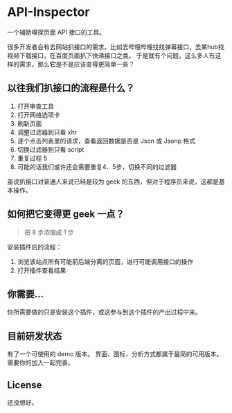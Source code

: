 # API-Inspector
一个辅助嗅探页面 API 接口的工具。

很多开发者会有去网站扒接口的需求。比如去哔哩哔哩找找弹幕接口，去某hub找视频下载接口，在百度页面扒下快递接口之类。
于是就有个问题，这么多人有这样的需求，那么**它**是不是应该变得更简单一些？

## 以往我们扒接口的流程是什么？
1. 打开审查工具
2. 打开网络选项卡
3. 刷新页面
4. 调整过滤器到只看 xhr
5. 逐个点击列表里的请求，查看返回数据是否是 Json 或 Jsonp 格式
6. 切换过滤器到只看 script
7. 重复过程 5
8. 可能的话我们或许还会需要重复4、5步，切换不同的过滤器

虽说扒接口对普通人来说已经是较为 geek 的东西，但对于程序员来说，这都是基本操作。

## 如何把它变得更 geek 一点？

> 把 8 步浓缩成 1 步

安装插件后的流程：
1. 浏览该站点所有可能前后端分离的页面，进行可能调用接口的操作
2. 打开插件查看结果

## 你需要...
你所需要做的只是安装这个插件，或这参与到这个插件的产出过程中来。

## 目前研发状态
有了一个可使用的 demo 版本。
界面、图标、分析方式都属于最简的可用版本。需要你的加入一起完善。

## License
还没想好。
